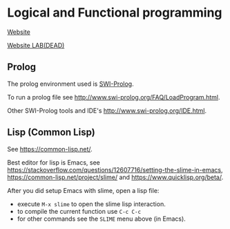 # Logical and Functional programming

[Website](https://web.archive.org/web/20150621003258/http://www.cs.ubbcluj.ro/~hfpop/teaching/2014/pfl/index.html)

[Website LAB(DEAD)](http://www.cs.ubbcluj.ro/~marianzsu/PLFEn.html)


## Prolog
The prolog environment used is [SWI-Prolog](http://www.swi-prolog.org/).

To run a prolog file see http://www.swi-prolog.org/FAQ/LoadProgram.html.

Other SWI-Prolog tools and IDE's http://www.swi-prolog.org/IDE.html.

## Lisp (Common Lisp)
See https://common-lisp.net/.

Best editor for lisp is Emacs, see https://stackoverflow.com/questions/12607716/setting-the-slime-in-emacs, https://common-lisp.net/project/slime/ and https://www.quicklisp.org/beta/.

After you did setup Emacs with slime, open a lisp file:
- execute `M-x slime` to open the slime lisp interaction.
- to compile the current function use `C-c C-c`
- for other commands see the `SLIME` menu above (in Emacs).
